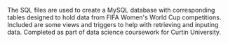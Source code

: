 The SQL files are used to create a MySQL database with corresponding tables designed to hold data from FIFA Women's World Cup competitions. Included are some views and triggers to help with retrieving and inputing data.
Completed as part of data science coursework for Curtin University.
